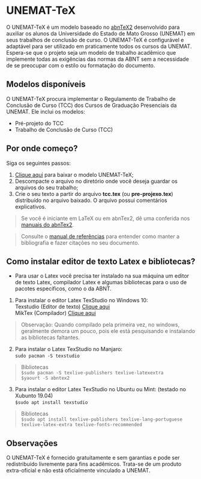 # UNEMAT-TeX

O UNEMAT-TeX é um modelo baseado no [abnTeX2](http://www.abntex.net.br/) desenvolvido para auxiliar os alunos da Universidade do Estado de Mato Grosso (UNEMAT) em seus trabalhos de conclusão de curso. O UNEMAT-TeX é configurável e adaptável para ser utilizado em praticamente todos os cursos da UNEMAT. Espera-se que o projeto seja um modelo de trabalho acadêmico que implemente todas as exigências das normas da ABNT sem a necessidade de se preocupar com o estilo ou formatação do documento.

## Modelos disponíveis

O UNEMAT-TeX procura implementar o Regulamento de Trabalho de Conclusão de Curso (TCC) dos Cursos de Graduação Presenciais da UNEMAT. Ele inclui os modelos:

* Pré-projeto do TCC
* Trabalho de Conclusão de Curso (TCC)

## Por onde começo?

Siga os seguintes passos:

1. [Clique aqui](https://github.com/lkaranl/PRE-PROJETO-TCC-LATEX/archive/master.zip) para baixar o modelo UNEMAT-TeX;
2. Descompacte o arquivo no diretório onde você deseja guardar os arquivos do seu trabalho;
3. Crie o seu texto a partir do arquivo **tcc.tex** (ou **pre-projexo.tex**) distribuído no arquivo baixado. O arquivo possui comentários explicativos.

> Se você é iniciante em LaTeX ou em abnTex2, dê uma conferida nos [manuais do abnTex2](https://github.com/abntex/abntex2/wiki/PorOndeComecar).


> Consulte o [manual de referências](http://get-software.net/macros/latex/contrib/abntex2/doc/abntex2cite-alf.pdf) para entender como manter a bibliografia e fazer citações no seu documento.

## Como instalar editor de texto Latex e bibliotecas?
* Para usar o Latex você precisa ter instalado na sua máquina um editor de texto Latex, compilador Latex e algumas bibliotecas para o uso de pacotes específicos, como o da ABNT.<br/>
1. Para instalar o editor Latex TexStudio no Windows 10:<br/>
Texstudio (Editor de texto) [Clique aqui](https://github.com/texstudio-org/texstudio/releases/download/2.12.14/texstudio-2.12.14-win-qt5.exe)<br/>
MikTex (Compilador) [Clique aqui](https://miktex.org/download/ctan/systems/win32/miktex/setup/windows-x64/basic-miktex-2.9.7031-x64.exe)<br/>
> Observação: Quando compilado pela primeira vez, no windows, geralmente demora um pouco, pois ele está pesquisando e instalando as bibliotecas faltantes. 

2. Para instalar o Latex TexStudio no Manjaro:<br/>
`sudo pacman -S texstudio`<br/>
> Bibliotecas<br/>
`$sudo pacman -S texlive-publishers texlive-latexextra`<br/>
`$yaourt -S abntex2 `<br/>

3. Para instalar o editor Latex TexStudio no Ubuntu ou Mint: (testado no Xubunto 19.04)<br/>
`$sudo apt install texstudio`<br/>
> Bibliotecas<br/>
`$sudo apt install texlive-publishers texlive-lang-portuguese texlive-latex-extra texlive-fonts-recommended`


## Observações

O UNEMAT-TeX é fornecido gratuitamente e sem garantias e pode ser redistribuído livremente para fins acadêmicos. Trata-se de um produto extra-oficial e não está oficialmente vinculado a UNEMAT.
